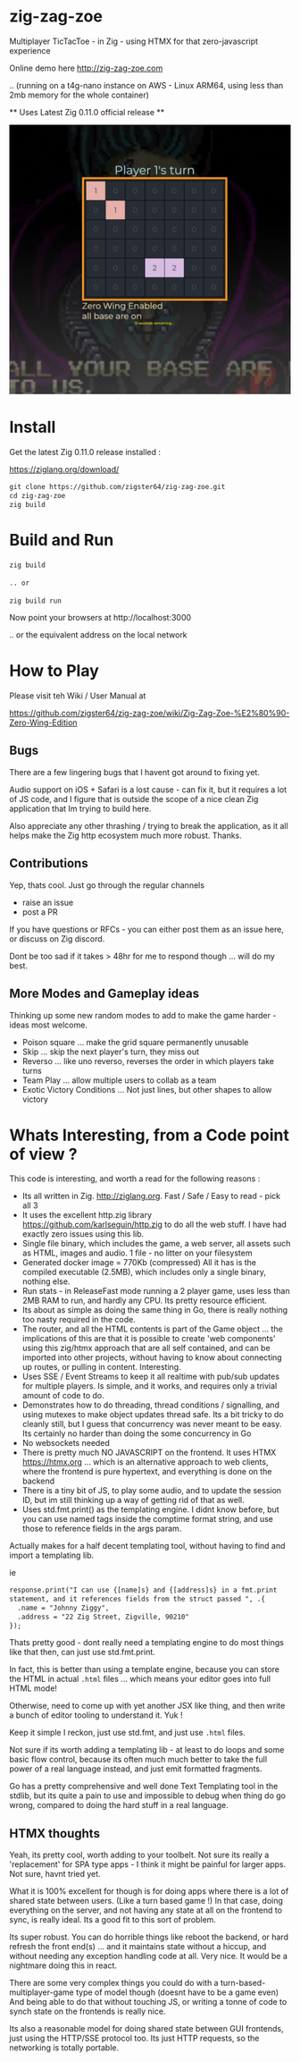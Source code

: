 # zig-zag-zoe
Multiplayer TicTacToe - in Zig - using HTMX for that zero-javascript experience

Online demo here
http://zig-zag-zoe.com

.. (running on a t4g-nano instance on AWS - Linux ARM64, using less than 2mb memory for the whole container)

** Uses Latest Zig 0.11.0 official release **


![screenshot](https://github.com/zigster64/zig-zag-zoe/blob/main/src/images/zzz-screenshot.jpg)

# Install

Get the latest Zig 0.11.0 release installed :

https://ziglang.org/download/



```
git clone https://github.com/zigster64/zig-zag-zoe.git
cd zig-zag-zoe
zig build
```

# Build and Run

```
zig build

.. or

zig build run
```

Now point your browsers at http://localhost:3000

.. or the equivalent address on the local network

# How to Play

Please visit teh Wiki / User Manual at

https://github.com/zigster64/zig-zag-zoe/wiki/Zig-Zag-Zoe-%E2%80%90-Zero-Wing-Edition


## Bugs

There are a few lingering bugs that I havent got around to fixing yet.

Audio support on iOS + Safari is a lost cause - can fix it, but it requires a lot of JS code, and I figure that is outside the
scope of a nice clean Zig application that Im trying to build here.

Also appreciate any other thrashing / trying to break the application, as it all helps make the Zig http ecosystem much 
more robust.  Thanks.

## Contributions

Yep, thats cool.  Just go through the regular channels

- raise an issue
- post a PR

If you have questions or RFCs - you can either post them as an issue here, or discuss on Zig discord.

Dont be too sad if it takes > 48hr for me to respond though ... will do my best.

## More Modes and Gameplay ideas

Thinking up some new random modes to add to make the game harder - ideas most welcome.

- Poison square ... make the grid square permanently unusable
- Skip ... skip the next player's turn, they miss out
- Reverso ... like uno reverso, reverses the order in which players take turns
- Team Play ... allow multiple users to collab as a team
- Exotic Victory Conditions ... Not just lines, but other shapes to allow victory


# Whats Interesting, from a Code point of view ?

This code is interesting, and worth a read for the following reasons :

- Its all written in Zig. http://ziglang.org.  Fast / Safe / Easy to read  - pick all 3
- It uses the excellent http.zig library https://github.com/karlseguin/http.zig to do all the web stuff. I have had exactly zero issues using this lib.
- Single file binary, which includes the game, a web server, all assets such as HTML, images and audio.  1 file - no litter on your filesystem
- Generated docker image = 770Kb (compressed) All it has is the compiled executable (2.5MB), which includes only a single binary, nothing else.
- Run stats - in ReleaseFast mode running a 2 player game, uses less than 2MB RAM to run, and hardly any CPU. Its pretty resource efficient.
- Its about as simple as doing the same thing in Go, there is really nothing too nasty required in the code.  
- The router, and all the HTML contents is part of the Game object ... the implications of this are that it is possible to create 'web components' using this
zig/htmx approach that are all self contained, and can be imported into other projects, without having to know about connecting up routes, or pulling in content. Interesting.
- Uses SSE / Event Streams to keep it all realtime with pub/sub updates for multiple players. Is simple, and it works, and requires only a trivial amount of code to do.
- Demonstrates how to do threading, thread conditions / signalling, and using mutexes to make object updates thread safe. Its a bit tricky to do cleanly still, but I guess that concurrency was never meant to be easy. Its certainly no harder than doing the some concurrency in Go
- No websockets needed
- There is pretty much NO JAVASCRIPT on the frontend. It uses HTMX https://htmx.org ... which is an alternative approach to web clients, where the frontend is pure hypertext, and everything is done on the backend
- There is a tiny bit of JS, to play some audio, and to update the session ID, but im still thinking up a way of getting rid of that as well.
- Uses std.fmt.print() as the templating engine.  I didnt know before, but you can use named tags inside the comptime format string, and use those to reference fields in the args param. 


Actually makes for a half decent templating tool, without having to find and import a templating lib.

ie
```
response.print("I can use {[name]s} and {[address]s} in a fmt.print statement, and it references fields from the struct passed ", .{
  .name = "Johnny Ziggy",
  .address = "22 Zig Street, Zigville, 90210"
});
```

Thats pretty good - dont really need a templating engine to do most things like that then, can just use std.fmt.print.

In fact, this is better than using a template engine, because you can store the HTML in actual `.html` files ... which means your editor goes into full HTML mode!

Otherwise, need to come up with yet another JSX like thing, and then write a bunch of editor tooling to understand it.  Yuk !

Keep it simple I reckon, just use std.fmt, and just use `.html` files.


Not sure if its worth adding a templating lib - at least to do loops and some basic flow control, because its often much much better to take the full power of a real language instead, and just emit formatted fragments.

Go has a pretty comprehensive and well done Text Templating tool in the stdlib, but its quite a pain to use and impossible to debug when thing do go wrong, compared to doing the hard stuff in a real language.


## HTMX thoughts

Yeah, its pretty cool, worth adding to your toolbelt. Not sure its really a 'replacement' for SPA type apps - I think it might be painful for larger apps. Not sure, havnt tried yet.

What it is 100% excellent for though is for doing apps where there is a lot of shared state between users. (Like a turn based game !) In that case, doing everything on the server, and not having any state
at all on the frontend to sync, is really ideal.  Its a good fit to this sort of problem.

Its super robust. You can do horrible things like reboot the backend, or hard refresh the front end(s) ... and it maintains state without a hiccup, and without needing any exception handling code at all. 
Very nice. It would be a nightmare doing this in react.

There are some very complex things you could do with a turn-based-multiplayer-game type of model though (doesnt have to be a game even) And being able to do that without touching JS, or
writing a tonne of code to synch state on the frontends is really nice.

Its also a reasonable model for doing shared state between GUI frontends, just using the HTTP/SSE protocol too. Its just HTTP requests, so the networking is totally portable.
